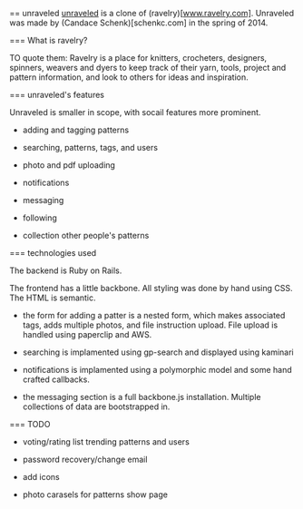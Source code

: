 == unraveled
[unraveled](unraveled.schenkc.com) is a clone of (ravelry)[www.ravelry.com].  Unraveled was made by (Candace Schenk)[schenkc.com] in the spring of 2014.


=== What is ravelry?

TO quote them: Ravelry is a place for knitters, crocheters, designers, spinners, weavers and dyers to keep track of their yarn, tools, project and pattern information, and look to others for ideas and inspiration.

=== unraveled's features

Unraveled is smaller in scope, with socail features more prominent.

* adding and tagging patterns

* searching, patterns, tags, and users

* photo and pdf uploading

* notifications

* messaging

* following

* collection other people's patterns

=== technologies used

The backend is Ruby on Rails.

The frontend has a little backbone.  All styling was done by hand using CSS.  The HTML is semantic.

* the form for adding a patter is a nested form, which makes associated tags, adds multiple photos, and file instruction upload.  File upload is handled using paperclip and AWS.

* searching is implamented using gp-search and displayed using kaminari

* notifications is implamented using a polymorphic model and some hand crafted callbacks.

* the messaging section is a full backbone.js installation.  Multiple collections of data are bootstrapped in.

=== TODO

* voting/rating list trending patterns and users

* password recovery/change email

* add icons

* photo carasels for patterns show page
